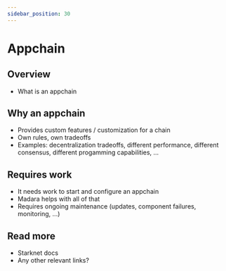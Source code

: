 ```yaml
---
sidebar_position: 30
---
```


# Appchain

## Overview

- What is an appchain

## Why an appchain

- Provides custom features / customization for a chain
- Own rules, own tradeoffs
- Examples: decentralization tradeoffs, different performance, different consensus, different progamming capabilities, ...

## Requires work

- It needs work to start and configure an appchain
- Madara helps with all of that
- Requires ongoing maintenance (updates, component failures, monitoring, ...)

## Read more

- Starknet docs
- Any other relevant links?